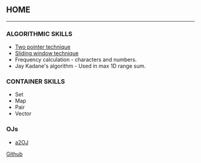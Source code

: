 ## HOME

------------------------------------------------------------------------------------------------------------------------------------------
### ALGORITHMIC SKILLS
* [Two pointer technique](https://www.geeksforgeeks.org/two-pointers-technique/)
* [Sliding window technique](https://www.geeksforgeeks.org/window-sliding-technique/)
* Frequency calculation - characters and numbers. 
* Jay Kadane's algorithm - Used in max 1D range sum.

### CONTAINER SKILLS
* Set
* Map
* Pair
* Vector

### OJs
* [a2OJ](https://a2oj.com/Category.jsp?ID=33)


[Github](https://github.com/adist98)
